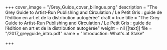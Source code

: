 +++
cover_image = "/Grey_Guide_cover_bilingue.png"
description = "The Grey Guide to Artist-Run Publishing and Circulation / Le Petit Gris : guide de l’édition en art et de la distribution autogérée"
draft = true
title = "The Grey Guide to Artist-Run Publishing and Circulation / Le Petit Gris : guide de l’édition en art et de la distribution autogérée"
weight = nil
[[text]]
file = "/2017_greyguide_intro.pdf"
name = "Introduction: What's at Stake"

+++
